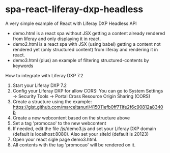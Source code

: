# spa-react-liferay-dxp-headless

A very simple example of React with Liferay DXP Headless API

- demo.html is a react spa without JSX getting a content already rendered from liferay and only displaying it in react.
- demo2.html is a react spa with JSX (using babel) getting a content not rendered yet (only structured content) from liferay and rendering it in react.
- demo3.html (plus) an example of filtering structured-contents by keywords

How to integrate with Liferay DXP 7.2

1. Start your Liferay DXP 7.2
2. Config your Liferay DXP for allow CORS: You can go to System Settings -> Security Tools -> Portal Cross Resource Origin Sharing (CORS)
3. Create a structure using the example: https://gist.github.com/marceltanuri/415011efb0ff711fe2f6c90812a8340b
4. Create a new webcontent based on the structure above
5. Set a tag 'promocao' to the new webcontent
6. If needed, edit the file /js/demo3.js and set your Liferay DXP domain (default is localhost:8080). Also set your siteId (default is 20123)
7. Open your react sigle page demo3.html.
8. All contents with the tag 'promocao' will be rendered on it.
